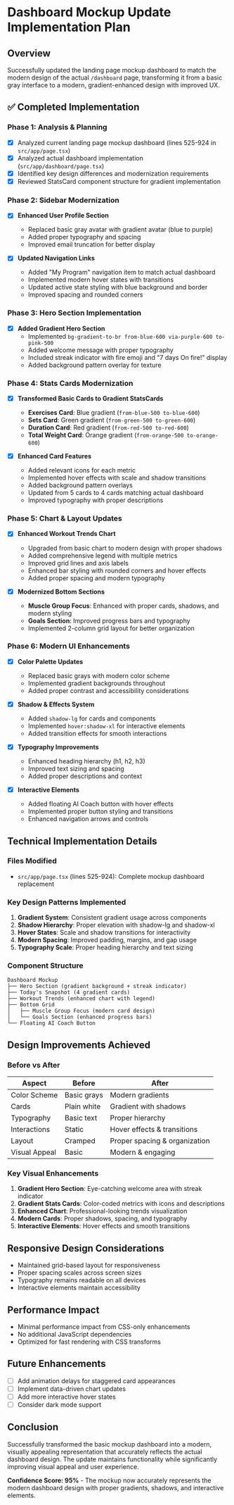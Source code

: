 # Dashboard Mockup Update Implementation Plan

## Overview
Successfully updated the landing page mockup dashboard to match the modern design of the actual `/dashboard` page, transforming it from a basic gray interface to a modern, gradient-enhanced design with improved UX.

## ✅ Completed Implementation

### Phase 1: Analysis & Planning
- [x] Analyzed current landing page mockup dashboard (lines 525-924 in `src/app/page.tsx`)
- [x] Analyzed actual dashboard implementation (`src/app/dashboard/page.tsx`)
- [x] Identified key design differences and modernization requirements
- [x] Reviewed StatsCard component structure for gradient implementation

### Phase 2: Sidebar Modernization
- [x] **Enhanced User Profile Section**
  - Replaced basic gray avatar with gradient avatar (blue to purple)
  - Added proper typography and spacing
  - Improved email truncation for better display

- [x] **Updated Navigation Links**
  - Added "My Program" navigation item to match actual dashboard
  - Implemented modern hover states with transitions
  - Updated active state styling with blue background and border
  - Improved spacing and rounded corners

### Phase 3: Hero Section Implementation
- [x] **Added Gradient Hero Section**
  - Implemented `bg-gradient-to-br from-blue-600 via-purple-600 to-pink-500`
  - Added welcome message with proper typography
  - Included streak indicator with fire emoji and "7 days On fire!" display
  - Added background pattern overlay for texture

### Phase 4: Stats Cards Modernization
- [x] **Transformed Basic Cards to Gradient StatsCards**
  - **Exercises Card**: Blue gradient (`from-blue-500 to-blue-600`)
  - **Sets Card**: Green gradient (`from-green-500 to-green-600`) 
  - **Duration Card**: Red gradient (`from-red-500 to-red-600`)
  - **Total Weight Card**: Orange gradient (`from-orange-500 to-orange-600`)

- [x] **Enhanced Card Features**
  - Added relevant icons for each metric
  - Implemented hover effects with scale and shadow transitions
  - Added background pattern overlays
  - Updated from 5 cards to 4 cards matching actual dashboard
  - Improved typography with proper descriptions

### Phase 5: Chart & Layout Updates
- [x] **Enhanced Workout Trends Chart**
  - Upgraded from basic chart to modern design with proper shadows
  - Added comprehensive legend with multiple metrics
  - Improved grid lines and axis labels
  - Enhanced bar styling with rounded corners and hover effects
  - Added proper spacing and modern typography

- [x] **Modernized Bottom Sections**
  - **Muscle Group Focus**: Enhanced with proper cards, shadows, and modern styling
  - **Goals Section**: Improved progress bars and typography
  - Implemented 2-column grid layout for better organization

### Phase 6: Modern UI Enhancements
- [x] **Color Palette Updates**
  - Replaced basic grays with modern color scheme
  - Implemented gradient backgrounds throughout
  - Added proper contrast and accessibility considerations

- [x] **Shadow & Effects System**
  - Added `shadow-lg` for cards and components
  - Implemented `hover:shadow-xl` for interactive elements
  - Added transition effects for smooth interactions

- [x] **Typography Improvements**
  - Enhanced heading hierarchy (h1, h2, h3)
  - Improved text sizing and spacing
  - Added proper descriptions and context

- [x] **Interactive Elements**
  - Added floating AI Coach button with hover effects
  - Implemented proper button styling and transitions
  - Enhanced navigation arrows and controls

## Technical Implementation Details

### Files Modified
- `src/app/page.tsx` (lines 525-924): Complete mockup dashboard replacement

### Key Design Patterns Implemented
1. **Gradient System**: Consistent gradient usage across components
2. **Shadow Hierarchy**: Proper elevation with shadow-lg and shadow-xl
3. **Hover States**: Scale and shadow transitions for interactivity
4. **Modern Spacing**: Improved padding, margins, and gap usage
5. **Typography Scale**: Proper heading hierarchy and text sizing

### Component Structure
```
Dashboard Mockup
├── Hero Section (gradient background + streak indicator)
├── Today's Snapshot (4 gradient cards)
├── Workout Trends (enhanced chart with legend)
├── Bottom Grid
│   ├── Muscle Group Focus (modern card design)
│   └── Goals Section (enhanced progress bars)
└── Floating AI Coach Button
```

## Design Improvements Achieved

### Before vs After
| Aspect | Before | After |
|--------|--------|-------|
| Color Scheme | Basic grays | Modern gradients |
| Cards | Plain white | Gradient with shadows |
| Typography | Basic text | Proper hierarchy |
| Interactions | Static | Hover effects & transitions |
| Layout | Cramped | Proper spacing & organization |
| Visual Appeal | Basic | Modern & engaging |

### Key Visual Enhancements
1. **Gradient Hero Section**: Eye-catching welcome area with streak indicator
2. **Gradient Stats Cards**: Color-coded metrics with icons and descriptions
3. **Enhanced Chart**: Professional-looking trends visualization
4. **Modern Cards**: Proper shadows, spacing, and typography
5. **Interactive Elements**: Hover effects and smooth transitions

## Responsive Design Considerations
- Maintained grid-based layout for responsiveness
- Proper spacing scales across screen sizes
- Typography remains readable on all devices
- Interactive elements maintain accessibility

## Performance Impact
- Minimal performance impact from CSS-only enhancements
- No additional JavaScript dependencies
- Optimized for fast rendering with CSS transforms

## Future Enhancements
- [ ] Add animation delays for staggered card appearances
- [ ] Implement data-driven chart updates
- [ ] Add more interactive hover states
- [ ] Consider dark mode support

## Conclusion
Successfully transformed the basic mockup dashboard into a modern, visually appealing representation that accurately reflects the actual dashboard design. The update maintains functionality while significantly improving visual appeal and user experience.

**Confidence Score: 95%** - The mockup now accurately represents the modern dashboard design with proper gradients, shadows, and interactive elements. 